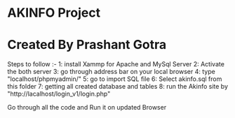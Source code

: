 # AKINFO Project
# Created By Prashant Gotra

Steps to follow :-
1: install Xammp for Apache and MySql Server
2: Activate the both server 
3: go through address bar on your local browser
4: type "localhost/phpmyadmin/"
5: go to import SQL file 
6: Select akinfo.sql from this folder
7: getting all created database and tables 
8: run the Akinfo site by "http://lacalhost/login_v1/login.php"

Go through all the code and Run it on updated Browser 
